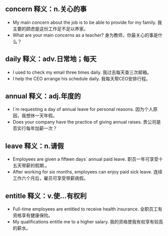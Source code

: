 ## concern 释义：n.关心的事
* My main concern about the job is to be able to provide for my family. 我主要的顾虑是这份工作足不足以养家。 
* What are your main concerns as a teacher? 身为教师，你最关心的事是什么？

## daily 释义：adv.日常地；每天 
* I used to check my email three times daily. 我过去每天查三次邮箱。 
* I help the CEO arrange his schedule daily. 我每天帮CEO安排行程。 

## annual 释义：adj.年度的 
* I`m requesting a day of annual leave for personal reasons.  因为个人原因，我想休一天年假。 
* Does your company have the practice of giving annual raises.  贵公司是否实行每年加薪一次？

## leave 释义：n.请假 
* Employees are given a fifteen days` annual paid leave. 职员一年可享受十五天带薪的假期.。
* After working for six months, employees can enjoy paid sick leave. 连续工作六个月后，雇员可享受带薪病假。

## entitle 释义：v.使...有权利
* Full-time employees are entitled to receive health insurance. 全职员工有资格享有健康保险。 
* My qualifications entitle me to a higher salary. 我的资格使我有权享有较高的薪水。
